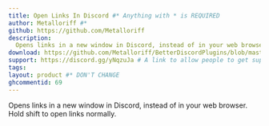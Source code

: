 ```yaml
---
title: Open Links In Discord #* Anything with * is REQUIRED
author: Metalloriff #*
github: https://github.com/Metalloriff
description:
  Opens links in a new window in Discord, instead of in your web browser. Hold shift to open links normally.
download: https://github.com/Metalloriff/BetterDiscordPlugins/blob/master/OpenLinksInDiscord.plugin.js #* Github isn't required but if it isn't used then further inspection will happen
support: https://discord.gg/yNqzuJa # A link to allow people to get support or give feedback for the Plugin
tags:
layout: product #* DON'T CHANGE
ghcommentid: 69
---
```

Opens links in a new window in Discord, instead of in your web browser. Hold shift to open links normally.